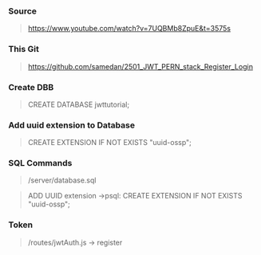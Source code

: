 ### Source

> https://www.youtube.com/watch?v=7UQBMb8ZpuE&t=3575s

### This Git

> https://github.com/samedan/2501_JWT_PERN_stack_Register_Login

### Create DBB

> CREATE DATABASE jwttutorial;

### Add uuid extension to Database

> CREATE EXTENSION IF NOT EXISTS "uuid-ossp";

### SQL Commands

> /server/database.sql

> ADD UUID extension ->psql: CREATE EXTENSION IF NOT EXISTS "uuid-ossp";

### Token

> /routes/jwtAuth.js -> register
